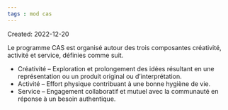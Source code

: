 ```yaml
---
tags : mod cas
---
```

Created: 2022-12-20

Le programme CAS est organisé autour des trois composantes créativité, activité et service, définies comme suit.

-   Créativité – Exploration et prolongement des idées résultant en une représentation ou un produit original ou d’interprétation.
-   Activité – Effort physique contribuant à une bonne hygiène de vie.
-   Service – Engagement collaboratif et mutuel avec la communauté en réponse à un besoin authentique.